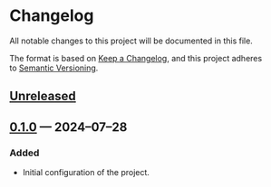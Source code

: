 <!-- markdownlint-disable MD024 -->
# Changelog

All notable changes to this project will be documented in this file.

The format is based on [Keep a Changelog](https://keepachangelog.com), and this project adheres to [Semantic Versioning](https://semver.org).

## [Unreleased]

## [0.1.0] — 2024–07–28

### Added

- Initial configuration of the project.

[Unreleased]: https://github.com/firefoxic/project-template-astro-svelte/compare/v0.1.0...HEAD
[0.1.0]: https://github.com/firefoxic/project-template-astro-svelte/releases/tag/v0.1.0
